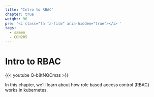 ```yaml
---
title: "Intro to RBAC"
chapter: true
weight: 90
pre: '<i class="fa fa-film" aria-hidden="true"></i> '
tags:
  - samen
  - CON205
---
```

# Intro to RBAC

{{< youtube Q-b8tNQCmzs >}}

In this chapter, we'll learn about how role based access control (RBAC) works in kubernetes.

